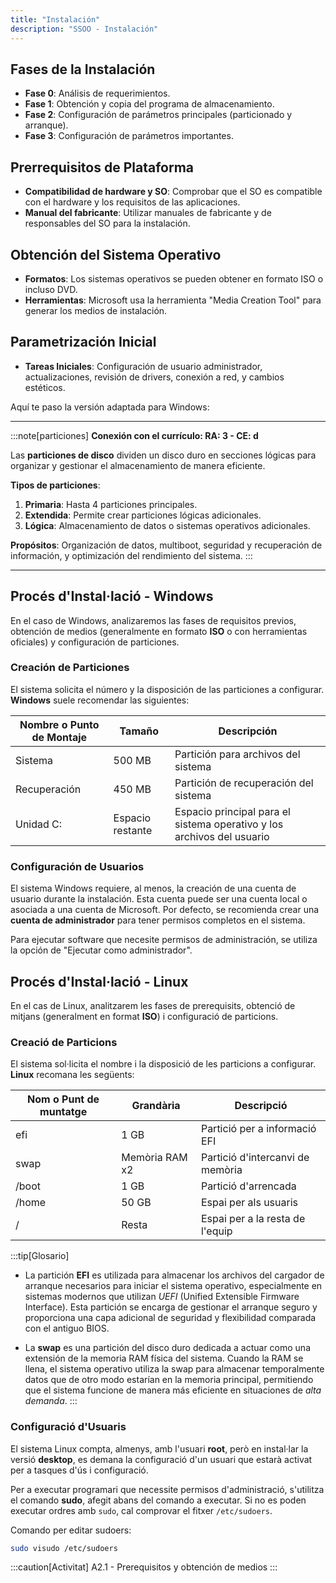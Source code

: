 ```yaml
---
title: "Instalación"
description: "SSOO - Instalación"
---
```


## Fases de la Instalación
- **Fase 0**: Análisis de requerimientos.
- **Fase 1**: Obtención y copia del programa de almacenamiento.
- **Fase 2**: Configuración de parámetros principales (particionado y arranque).
- **Fase 3**: Configuración de parámetros importantes.

## Prerrequisitos de Plataforma
- **Compatibilidad de hardware y SO**: Comprobar que el SO es compatible con el hardware y los requisitos de las aplicaciones.
- **Manual del fabricante**: Utilizar manuales de fabricante y de responsables del SO para la instalación.

## Obtención del Sistema Operativo
- **Formatos**: Los sistemas operativos se pueden obtener en formato ISO o incluso DVD.
- **Herramientas**: Microsoft usa la herramienta "Media Creation Tool" para generar los medios de instalación.

## Parametrización Inicial
- **Tareas Iniciales**: Configuración de usuario administrador, actualizaciones, revisión de drivers, conexión a red, y cambios estéticos.

Aquí te paso la versión adaptada para Windows:

---
:::note[particiones]
**Conexión con el currículo: RA: 3 - CE: d**

Las **particiones de disco** dividen un disco duro en secciones lógicas para organizar y gestionar el almacenamiento de manera eficiente. 

**Tipos de particiones**:  
1. **Primaria**: Hasta 4 particiones principales.
2. **Extendida**: Permite crear particiones lógicas adicionales.
3. **Lógica**: Almacenamiento de datos o sistemas operativos adicionales.

**Propósitos**: Organización de datos, multiboot, seguridad y recuperación de información, y optimización del rendimiento del sistema.
:::

---

## Procés d'Instal·lació - Windows

En el caso de Windows, analizaremos las fases de requisitos previos, obtención de medios (generalmente en formato **ISO** o con herramientas oficiales) y configuración de particiones.

### Creación de Particiones
El sistema solicita el número y la disposición de las particiones a configurar. **Windows** suele recomendar las siguientes:

| Nombre o Punto de Montaje | Tamaño           | Descripción                            |
|---------------------------|------------------|----------------------------------------|
| Sistema                   | 500 MB           | Partición para archivos del sistema    |
| Recuperación              | 450 MB           | Partición de recuperación del sistema  |
| Unidad C:                 | Espacio restante | Espacio principal para el sistema operativo y los archivos del usuario |

### Configuración de Usuarios
El sistema Windows requiere, al menos, la creación de una cuenta de usuario durante la instalación. Esta cuenta puede ser una cuenta local o asociada a una cuenta de Microsoft. Por defecto, se recomienda crear una **cuenta de administrador** para tener permisos completos en el sistema.

Para ejecutar software que necesite permisos de administración, se utiliza la opción de "Ejecutar como administrador".

## Procés d'Instal·lació - Linux

En el cas de Linux, analitzarem les fases de prerequisits, obtenció de mitjans (generalment en format **ISO**) i configuració de particions.

### Creació de Particions   
El sistema sol·licita el nombre i la disposició de les particions a configurar. **Linux** recomana les següents:

| Nom o Punt de muntatge | Grandària         | Descripció                        |
|------------------------|-------------------|-----------------------------------|
| efi                    | 1 GB              | Partició per a informació EFI     |
| swap                   | Memòria RAM x2    | Partició d'intercanvi de memòria  |
| /boot                  | 1 GB              | Partició d'arrencada              |
| /home                  | 50 GB             | Espai per als usuaris             |
| /                      | Resta             | Espai per a la resta de l'equip   |

:::tip[Glosario]
- La partición **EFI** es utilizada para almacenar los archivos del cargador de arranque necesarios para iniciar el sistema operativo, especialmente en sistemas modernos que utilizan _UEFI_ (Unified Extensible Firmware Interface). Esta partición se encarga de gestionar el arranque seguro y proporciona una capa adicional de seguridad y flexibilidad comparada con el antiguo BIOS.

- La **swap** es una partición del disco duro dedicada a actuar como una extensión de la memoria RAM física del sistema. Cuando la RAM se llena, el sistema operativo utiliza la swap para almacenar temporalmente datos que de otro modo estarían en la memoria principal, permitiendo que el sistema funcione de manera más eficiente en situaciones de _alta demanda_.
:::

### Configuració d'Usuaris
El sistema Linux compta, almenys, amb l'usuari **root**, però en instal·lar la versió **desktop**, es demana la configuració d'un usuari que estarà activat per a tasques d'ús i configuració.

Per a executar programari que necessite permisos d'administració, s'utilitza el comando **sudo**, afegit abans del comando a executar. Si no es poden executar ordres amb `sudo`, cal comprovar el fitxer `/etc/sudoers`.

Comando per editar sudoers:
```sh frame="none"
sudo visudo /etc/sudoers
```

:::caution[Activitat]
A2.1 - Prerequisitos y obtención de medios
:::

